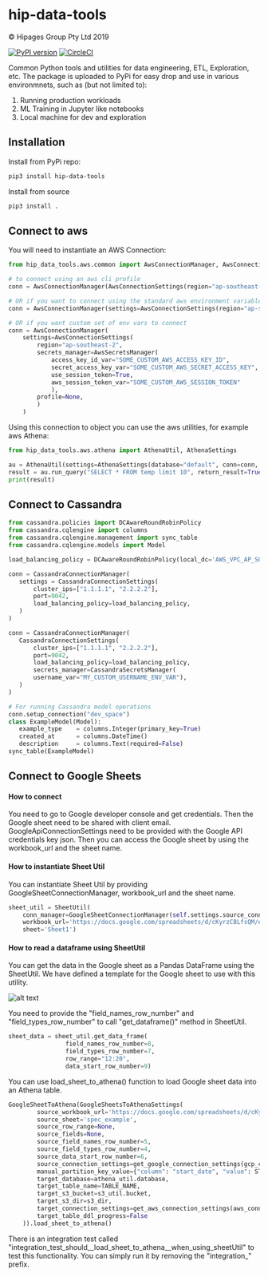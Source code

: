 # hip-data-tools
© Hipages Group Pty Ltd 2019

[![PyPI version](https://badge.fury.io/py/hip-data-tools.svg)](https://pypi.org/project/hip-data-tools/#history) 
[![CircleCI](https://circleci.com/gh/hipagesgroup/data-tools/tree/master.svg?style=svg)](https://circleci.com/gh/hipagesgroup/data-tools/tree/master)

Common Python tools and utilities for data engineering, ETL, Exploration, etc. 
The package is uploaded to PyPi for easy drop and use in various environmnets, such as (but not limited to):

1. Running production workloads
2. ML Training in Jupyter like notebooks
3. Local machine for dev and exploration

 
## Installation
Install from PyPi repo:
```bash
pip3 install hip-data-tools
```

Install from source
```bash
pip3 install .
```

## Connect to aws 

You will need to instantiate an AWS Connection:
```python
from hip_data_tools.aws.common import AwsConnectionManager, AwsConnectionSettings, AwsSecretsManager

# to connect using an aws cli profile
conn = AwsConnectionManager(AwsConnectionSettings(region="ap-southeast-2", secrets_manager=None, profile="default"))

# OR if you want to connect using the standard aws environment variables
conn = AwsConnectionManager(settings=AwsConnectionSettings(region="ap-southeast-2", secrets_manager=AwsSecretsManager(), profile=None))

# OR if you want custom set of env vars to connect
conn = AwsConnectionManager(
    settings=AwsConnectionSettings(
        region="ap-southeast-2",
        secrets_manager=AwsSecretsManager(
            access_key_id_var="SOME_CUSTOM_AWS_ACCESS_KEY_ID",
            secret_access_key_var="SOME_CUSTOM_AWS_SECRET_ACCESS_KEY",
            use_session_token=True,
            aws_session_token_var="SOME_CUSTOM_AWS_SESSION_TOKEN"
            ),
        profile=None,
        )
    )

```

Using this connection to object you can use the aws utilities, for example aws Athena:
```python
from hip_data_tools.aws.athena import AthenaUtil, AthenaSettings

au = AthenaUtil(settings=AthenaSettings(database="default", conn=conn, output_bucket="example", output_key="tmp/scratch/"))
result = au.run_query("SELECT * FROM temp limit 10", return_result=True)
print(result)
```

## Connect to Cassandra

 ```python
from cassandra.policies import DCAwareRoundRobinPolicy
from cassandra.cqlengine import columns
from cassandra.cqlengine.management import sync_table
from cassandra.cqlengine.models import Model

load_balancing_policy = DCAwareRoundRobinPolicy(local_dc='AWS_VPC_AP_SOUTHEAST_2')

conn = CassandraConnectionManager(
    settings = CassandraConnectionSettings(
        cluster_ips=["1.1.1.1", "2.2.2.2"],
        port=9042,
        load_balancing_policy=load_balancing_policy,
    )
)

conn = CassandraConnectionManager(
    CassandraConnectionSettings(
        cluster_ips=["1.1.1.1", "2.2.2.2"],
        port=9042,
        load_balancing_policy=load_balancing_policy,
        secrets_manager=CassandraSecretsManager(
        username_var="MY_CUSTOM_USERNAME_ENV_VAR"),
    )
)

# For running Cassandra model operations
conn.setup_connection("dev_space")
class ExampleModel(Model):
    example_type    = columns.Integer(primary_key=True)
    created_at      = columns.DateTime()
    description     = columns.Text(required=False)
sync_table(ExampleModel)
```

## Connect to Google Sheets

#### How to connect
You need to go to Google developer console and get credentials. Then the Google sheet need to be shared with client email. GoogleApiConnectionSettings need to be provided with the Google API credentials key json. Then you can access the Google sheet by using the workbook_url and the sheet name.

#### How to instantiate Sheet Util
You can instantiate Sheet Util by providing GoogleSheetConnectionManager, workbook_url and the sheet name.
```python
sheet_util = SheetUtil(
    conn_manager=GoogleSheetConnectionManager(self.settings.source_connection_settings),
    workbook_url='https://docs.google.com/spreadsheets/d/cKyrzCBLfsQM/edit?usp=sharing',
    sheet='Sheet1')
```

#### How to read a dataframe using SheetUtil
You can get the data in the Google sheet as a Pandas DataFrame using the SheetUtil. We have defined a template for the Google sheet to use with this utility. 

![alt text](https://img.techpowerup.org/200311/screen-shot-2020-03-11-at-4-08-25-pm.png)

You need to provide the "field_names_row_number" and "field_types_row_number" to call "get_dataframe()" method in SheetUtil.

```python
sheet_data = sheet_util.get_data_frame(
                field_names_row_number=8,
                field_types_row_number=7,
                row_range="12:20",
                data_start_row_number=9)
```



You can use load_sheet_to_athena() function to load Google sheet data into an Athena table.

```python
GoogleSheetToAthena(GoogleSheetsToAthenaSettings(
        source_workbook_url='https://docs.google.com/spreadsheets/d/cKyrzCBLfsQM/edit?usp=sharing',
        source_sheet='spec_example',
        source_row_range=None,
        source_fields=None,
        source_field_names_row_number=5,
        source_field_types_row_number=4,
        source_data_start_row_number=6,
        source_connection_settings=get_google_connection_settings(gcp_conn_id=GCP_CONN_ID),
        manual_partition_key_value={"column": "start_date", "value": START_DATE},
        target_database=athena_util.database,
        target_table_name=TABLE_NAME,
        target_s3_bucket=s3_util.bucket,
        target_s3_dir=s3_dir,
        target_connection_settings=get_aws_connection_settings(aws_conn_id=AWS_CONN_ID),
        target_table_ddl_progress=False
    )).load_sheet_to_athena()
```

There is an integration test called "integration_test_should__load_sheet_to_athena__when_using_sheetUtil" to test this functionality. You can simply run it by removing the "integration_" prefix.